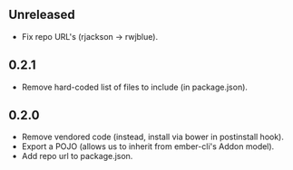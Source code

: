 ## Unreleased

* Fix repo URL's (rjackson -> rwjblue).

## 0.2.1

* Remove hard-coded list of files to include (in package.json).

## 0.2.0

* Remove vendored code (instead, install via bower in postinstall hook).
* Export a POJO (allows us to inherit from ember-cli's Addon model).
* Add repo url to package.json.
